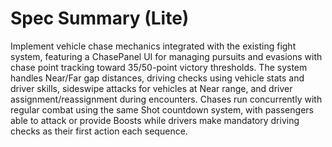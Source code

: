 # Spec Summary (Lite)

Implement vehicle chase mechanics integrated with the existing fight system, featuring a ChasePanel UI for managing pursuits and evasions with chase point tracking toward 35/50-point victory thresholds. The system handles Near/Far gap distances, driving checks using vehicle stats and driver skills, sideswipe attacks for vehicles at Near range, and driver assignment/reassignment during encounters. Chases run concurrently with regular combat using the same Shot countdown system, with passengers able to attack or provide Boosts while drivers make mandatory driving checks as their first action each sequence.